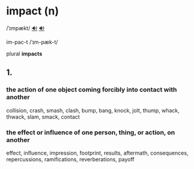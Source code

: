 # impact (n)

/ˈɪmpækt/ [🔊](https://www.oxfordlearnersdictionaries.com/media/english/uk_pron/i/imp/impac/impact__gb_3.mp3) [🔊](https://www.oxfordlearnersdictionaries.com/media/english/us_pron/i/imp/impac/impact__us_1.mp3)

im-pac-t /ˈɪm-pæk-t/

plural **impacts**

## 1.

### the action of one object coming forcibly into contact with another

collision, crash, smash, clash, bump, bang, knock, jolt, thump, whack, thwack, slam, smack, contact

### the effect or influence of one person, thing, or action, on another

effect, influence, impression, footprint, results, aftermath, consequences, repercussions, ramifications, reverberations, payoff